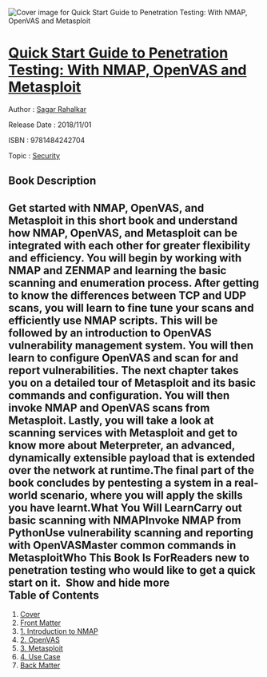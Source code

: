 ![Cover image for Quick Start Guide to Penetration Testing: With NMAP, OpenVAS and Metasploit](https://imgdetail.ebookreading.net/cover/cover/20200215/EB9781484242704.jpg)

[Quick Start Guide to Penetration Testing: With NMAP, OpenVAS and Metasploit](https://ebookreading.net/view/book/Quick+Start+Guide+to+Penetration+Testing%3A+With+NMAP%2C+OpenVAS+and+Metasploit-EB9781484242704_1.html "Quick Start Guide to Penetration Testing: With NMAP, OpenVAS and Metasploit")
====================================================================================================================

Author : [Sagar Rahalkar](https://ebookreading.net/search/author/Sagar+Rahalkar)

Release Date : 2018/11/01

ISBN : 9781484242704

Topic : [Security](https://ebookreading.net/search/category/security)

Book Description
-----------------

 Get started with NMAP, OpenVAS, and Metasploit in this short book and understand how NMAP, OpenVAS, and Metasploit can be integrated with each other for greater flexibility and efficiency. You will begin by working with NMAP and ZENMAP and learning the basic scanning and enumeration process. After getting to know the differences between TCP and UDP scans, you will learn to fine tune your scans and efficiently use NMAP scripts. This will be followed by an introduction to OpenVAS vulnerability management system. You will then learn to configure OpenVAS and scan for and report vulnerabilities. The next chapter takes you on a detailed tour of Metasploit and its basic commands and configuration. You will then invoke NMAP and OpenVAS scans from Metasploit. Lastly, you will take a look at scanning services with Metasploit and get to know more about Meterpreter, an advanced, dynamically extensible payload that is extended over the network at runtime.The final part of the book concludes by pentesting a system in a real-world scenario, where you will apply the skills you have learnt.What You Will LearnCarry out basic scanning with NMAPInvoke NMAP from PythonUse vulnerability scanning and reporting with OpenVASMaster common commands in MetasploitWho This Book Is ForReaders new to penetration testing who would like to get a quick start on it.         Show and hide more                
Table of Contents
-----------------

1. [Cover](https://ebookreading.net/view/book/Quick+Start+Guide+to+Penetration+Testing%3A+With+NMAP%2C+OpenVAS+and+Metasploit-EB9781484242704_1.html)
1. [Front Matter](https://ebookreading.net/view/book/Quick+Start+Guide+to+Penetration+Testing%3A+With+NMAP%2C+OpenVAS+and+Metasploit-EB9781484242704_2.html)
1. [1. Introduction to NMAP](https://ebookreading.net/view/book/Quick+Start+Guide+to+Penetration+Testing%3A+With+NMAP%2C+OpenVAS+and+Metasploit-EB9781484242704_3.html)
1. [2. OpenVAS](https://ebookreading.net/view/book/Quick+Start+Guide+to+Penetration+Testing%3A+With+NMAP%2C+OpenVAS+and+Metasploit-EB9781484242704_4.html)
1. [3. Metasploit](https://ebookreading.net/view/book/Quick+Start+Guide+to+Penetration+Testing%3A+With+NMAP%2C+OpenVAS+and+Metasploit-EB9781484242704_5.html)
1. [4. Use Case](https://ebookreading.net/view/book/Quick+Start+Guide+to+Penetration+Testing%3A+With+NMAP%2C+OpenVAS+and+Metasploit-EB9781484242704_6.html)
1. [Back Matter](https://ebookreading.net/view/book/Quick+Start+Guide+to+Penetration+Testing%3A+With+NMAP%2C+OpenVAS+and+Metasploit-EB9781484242704_7.html)
